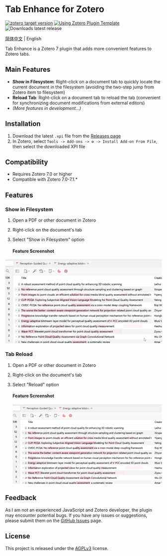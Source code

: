# Tab Enhance for Zotero
[![zotero target version](https://img.shields.io/badge/Zotero-7-green?style=flat-square&logo=zotero&logoColor=CC2936)](https://www.zotero.org)
[![Using Zotero Plugin Template](https://img.shields.io/badge/Using-Zotero%20Plugin%20Template-blue?style=flat-square&logo=github)](https://github.com/windingwind/zotero-plugin-template)
![Downloads latest release](https://img.shields.io/github/downloads/Rphone/zotero-tab-enhance/latest/total?color=yellow)

[简体中文](../README.md) | English

Tab Enhance is a Zotero 7 plugin that adds more convenient features to Zotero tabs.

## Main Features

- **Show in Filesystem**: Right-click on a document tab to quickly locate the current document in the filesystem (avoiding the two-step jump from Zotero item to filesystem)
- **Reload Tab**: Right-click on a document tab to reload the tab (convenient for synchronizing document modifications from external editors)
- _(More features in development...)_

## Installation

1. Download the latest `.xpi` file from the [Releases page](https://github.com/Rphone/zotero-tab-enhance/releases)
2. In Zotero, select `Tools -> Add-ons -> ⚙️ -> Install Add-on From File`, then select the downloaded XPI file

## Compatibility

- Requires Zotero 7.0 or higher
- Compatible with Zotero 7.0-7.1.*

## Features

### Show in Filesystem

1. Open a PDF or other document in Zotero
2. Right-click on the document's tab
3. Select "Show in Filesystem" option

   #### Feature Screenshot

![show_in_filesystem](../assets/show_in_filesystem_en.gif)

### Tab Reload

1. Open a PDF or other document in Zotero
2. Right-click on the document's tab
3. Select "Reload" option

   #### Feature Screenshot

   ![reload1](../assets/reload_en.gif)

## Feedback

As I am not an experienced JavaScript and Zotero developer, the plugin may encounter potential bugs. If you have any issues or suggestions, please submit them on the [GitHub Issues](https://github.com/Rphone/zotero-tab-enhance/issues) page.

## License

This project is released under the [AGPLv3](https://www.gnu.org/licenses/agpl-3.0.html) license.
